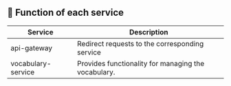 ## 📘 Function of each service 

| Service                       | Description                                           |
|-------------------------------|-------------------------------------------------------|
| api-gateway                   | Redirect requests to the corresponding service        |
| vocabulary-service            | Provides functionality for managing the vocabulary.   |
